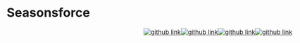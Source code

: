 # Seasonsforce



<div style="display:flex; flex-direction: row; justify-content: center; align-items: center; width: 100vw">
  <a target="_blank" href="https://github.com/lorenzo-italiano/Seasonsforce">
  <img alt="github link" src="https://img.shields.io/badge/SEASONFORCE-global-green?logo=github&style=for-the-badge">
</a>
<a target="_blank" href="https://github.com/lorenzo-italiano/seasonsforce-docs">
  <img alt="github link" src="https://img.shields.io/badge/SEASONFORCE-docs-blue?logo=github&style=for-the-badge">
</a>
<a target="_blank" href="https://github.com/lorenzo-italiano/seasonsforce-frontend">
  <img alt="github link" src="https://img.shields.io/badge/SEASONFORCE-frontend-blue?logo=github&style=for-the-badge">
</a>
<a target="_blank" href="https://github.com/lorenzo-italiano/seasonsforce-microservices">
  <img alt="github link" src="https://img.shields.io/badge/SEASONFORCE-microservices-blue?logo=github&style=for-the-badge">
</a>
</div>
